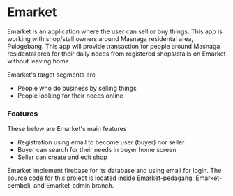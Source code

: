 # Emarket

Emarket is an application where the user can sell or buy things. This app is working with shop/stall owners around Masnaga residental area, Pulogebang. This app will provide transaction for people around Masnaga residental area for their daily needs from registered shops/stalls on Emarket without leaving home. 

Emarket's target segments are
- People who do business by selling things
- People looking for their needs online

### Features
These below are Emarket's main features
- Registration using email to become user (buyer) nor seller
- Buyer can search for their needs in buyer home screen
- Seller can create and edit shop

Emarket implement firebase for its database and using email for login. The source code for this project is located inside Emarket-pedagang, Emarket-pembeli, and Emarket-admin branch.

